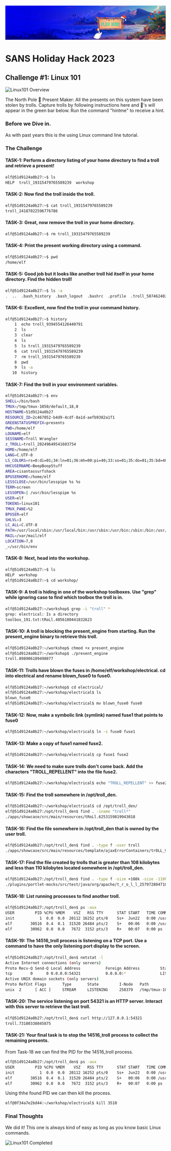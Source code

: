 ![SANS 2024 Header](https://github.com/BeepBoopStuff/AllTheFlags/blob/a18e53b071317eb6c624e07373b111921afe15f3/SANS%20Holiday%20Hack%202024/sans_banner.jpg)
# SANS Holiday Hack 2023
## Challenge #1: Linux 101
![Linux101 Overview](/linux_101/Linux_101_header.png)

The North Pole 🎁 Present Maker:
All the presents on this system have been stolen by trolls. Capture trolls by following instructions here and 🎁's will appear in the green bar below. Run the command "hintme" to receive a hint.

### Before we Dive in.
As with past years this is the using Linux command line tutorial.

### The Challenge
#### TASK-1: Perform a directory listing of your home directory to find a troll and retrieve a present!
```bash
elf@51d9124a0b27:~$ ls
HELP  troll_19315479765589239  workshop
```
#### TASK-2: Now find the troll inside the troll.
```bash
elf@51d9124a0b27:~$ cat troll_19315479765589239
troll_24187022596776786
```
#### TASK-3: Great, now remove the troll in your home directory.
```bash
elf@51d9124a0b27:~$ rm troll_19315479765589239
```
#### TASK-4: Print the present working directory using a command.
```bash
elf@51d9124a0b27:~$ pwd
/home/elf
```
#### TASK-5: Good job but it looks like another troll hid itself in your home directory. Find the hidden troll!
```bash
elf@51d9124a0b27:~$ ls -a
.  ..  .bash_history  .bash_logout  .bashrc  .profile  .troll_5074624024543078  HELP  workshop
```
#### TASK-6: Excellent, now find the troll in your command history.
```bash
elf@51d9124a0b27:~$ history
    1  echo troll_9394554126440791
    2  ls
    3  clear
    4  ls
    5  ls troll_19315479765589239
    6  cat troll_19315479765589239
    7  rm troll_19315479765589239
    8  pwd
    9  ls -a
   10  history
```
#### TASK-7: Find the troll in your environment variables.
```bash
elf@51d9124a0b27:~$ env
SHELL=/bin/bash
TMUX=/tmp/tmux-1050/default,18,0
HOSTNAME=51d9124a0b27
RESOURCE_ID=2c467052-b4d9-4cdf-8a1d-aefb9382a1f1
GREENSTATUSPREFIX=presents
PWD=/home/elf
LOGNAME=elf
SESSNAME=Troll Wrangler
z_TROLL=troll_20249649541603754
HOME=/home/elf
LANG=C.UTF-8
LS_COLORS=rs=0:di=01;34:ln=01;36:mh=00:pi=40;33:so=01;35:do=01;35:bd=40;33;01:cd=40;33;01:or=40;31;01:mi=00:su=37;41:sg=30;43:ca=30;41:tw=30;42:ow=34;42:st=37;44:ex=01;32:*.tar=01;31:*.tgz=01;31:*.arc=01;31:*.arj=01;31:*.taz=01;31:*.lha=01;31:*.lz4=01;31:*.lzh=01;31:*.lzma=01;31:*.tlz=01;31:*.txz=01;31:*.tzo=01;31:*.t7z=01;31:*.zip=01;31:*.z=01;31:*.dz=01;31:*.gz=01;31:*.lrz=01;31:*.lz=01;31:*.lzo=01;31:*.xz=01;31:*.zst=01;31:*.tzst=01;31:*.bz2=01;31:*.bz=01;31:*.tbz=01;31:*.tbz2=01;31:*.tz=01;31:*.deb=01;31:*.rpm=01;31:*.jar=01;31:*.war=01;31:*.ear=01;31:*.sar=01;31:*.rar=01;31:*.alz=01;31:*.ace=01;31:*.zoo=01;31:*.cpio=01;31:*.7z=01;31:*.rz=01;31:*.cab=01;31:*.wim=01;31:*.swm=01;31:*.dwm=01;31:*.esd=01;31:*.jpg=01;35:*.jpeg=01;35:*.mjpg=01;35:*.mjpeg=01;35:*.gif=01;35:*.bmp=01;35:*.pbm=01;35:*.pgm=01;35:*.ppm=01;35:*.tga=01;35:*.xbm=01;35:*.xpm=01;35:*.tif=01;35:*.tiff=01;35:*.png=01;35:*.svg=01;35:*.svgz=01;35:*.mng=01;35:*.pcx=01;35:*.mov=01;35:*.mpg=01;35:*.mpeg=01;35:*.m2v=01;35:*.mkv=01;35:*.webm=01;35:*.ogm=01;35:*.mp4=01;35:*.m4v=01;35:*.mp4v=01;35:*.vob=01;35:*.qt=01;35:*.nuv=01;35:*.wmv=01;35:*.asf=01;35:*.rm=01;35:*.rmvb=01;35:*.flc=01;35:*.avi=01;35:*.fli=01;35:*.flv=01;35:*.gl=01;35:*.dl=01;35:*.xcf=01;35:*.xwd=01;35:*.yuv=01;35:*.cgm=01;35:*.emf=01;35:*.ogv=01;35:*.ogx=01;35:*.aac=00;36:*.au=00;36:*.flac=00;36:*.m4a=00;36:*.mid=00;36:*.midi=00;36:*.mka=00;36:*.mp3=00;36:*.mpc=00;36:*.ogg=00;36:*.ra=00;36:*.wav=00;36:*.oga=00;36:*.opus=00;36:*.spx=00;36:*.xspf=00;36:
HHCUSERNAME=BeepBoopStuff
AREA=cisantassurfshack
BPUSERHOME=/home/elf
LESSCLOSE=/usr/bin/lesspipe %s %s
TERM=screen
LESSOPEN=| /usr/bin/lesspipe %s
USER=elf
TOKENS=linux101
TMUX_PANE=%2
BPUSER=elf
SHLVL=3
LC_ALL=C.UTF-8
PATH=/usr/local/sbin:/usr/local/bin:/usr/sbin:/usr/bin:/sbin:/bin:/usr/games:/usr/local/games:/snap/bin
MAIL=/var/mail/elf
LOCATION=7,8
_=/usr/bin/env
```
#### TASK-8: Next, head into the workshop.
```bash
elf@51d9124a0b27:~$ ls
HELP  workshop
elf@51d9124a0b27:~$ cd workshop/
```
#### TASK-9: A troll is hiding in one of the workshop toolboxes. Use "grep" while ignoring case to find which toolbox the troll is in.
```bash
elf@51d9124a0b27:~/workshop$ grep -i "troll" *
grep: electrical: Is a directory
toolbox_191.txt:tRoLl.4056180441832623
```
#### TASK-10: A troll is blocking the present_engine from starting. Run the present_engine binary to retrieve this troll.
```bash
elf@51d9124a0b27:~/workshop$ chmod +x present_engine
elf@51d9124a0b27:~/workshop$ ./present_engine
troll.898906189498077
```
#### TASK-11: Trolls have blown the fuses in /home/elf/workshop/electrical. cd into electrical and rename blown_fuse0 to fuse0.
```bash
elf@51d9124a0b27:~/workshop$ cd electrical/
elf@51d9124a0b27:~/workshop/electrical$ ls
blown_fuse0
elf@51d9124a0b27:~/workshop/electrical$ mv blown_fuse0 fuse0
```
#### TASK-12: Now, make a symbolic link (symlink) named fuse1 that points to fuse0
```bash
elf@51d9124a0b27:~/workshop/electrical$ ln -s fuse0 fuse1
```
#### TASK-13: Make a copy of fuse1 named fuse2.
```bash
elf@51d9124a0b27:~/workshop/electrical$ cp fuse1 fuse2
```
#### TASK-14: We need to make sure trolls don't come back. Add the characters "TROLL_REPELLENT" into the file fuse2.
```bash
elf@51d9124a0b27:~/workshop/electrical$ echo "TROLL_REPELLENT" >> fuse2
```
#### TASK-15: Find the troll somewhere in /opt/troll_den.
```bash
elf@51d9124a0b27:~/workshop/electrical$ cd /opt/troll_den/
elf@51d9124a0b27:/opt/troll_den$ find . -iname "troll*"
./apps/showcase/src/main/resources/tRoLl.6253159819943018
```
#### TASK-16: Find the file somewhere in /opt/troll_den that is owned by the user troll.
```bash
elf@51d9124a0b27:/opt/troll_den$ find . -type f -user troll
./apps/showcase/src/main/resources/template/ajaxErrorContainers/tr0LL_9528909612014411
```
#### TASK-17: Find the file created by trolls that is greater than 108 kilobytes and less than 110 kilobytes located somewhere in /opt/troll_den.
```bash
elf@51d9124a0b27:/opt/troll_den$ find . -type f -size +108k -size -110k
./plugins/portlet-mocks/src/test/java/org/apache/t_r_o_l_l_2579728047101724
```
#### TASK-18: List running processes to find another troll.
```bash
elf@51d9124a0b27:/opt/troll_den$ ps -aux
USER         PID %CPU %MEM    VSZ   RSS TTY      STAT START   TIME COMMAND
init           1  0.0  0.0  20112 16252 pts/0    Ss+  Jun22   0:00 /usr/bin/python3 /usr/local/bin/tmuxp load ./mysession.yaml
elf        30516  0.4  0.1  31520 26484 pts/2    S+   00:06   0:00 /usr/bin/python3 /14516_troll
elf        30962  0.0  0.0   7672  3152 pts/3    R+   00:07   0:00 ps -aux
```
#### TASK-19: The 14516_troll process is listening on a TCP port. Use a command to have the only listening port display to the screen.
```bash
elf@51d9124a0b27:/opt/troll_den$ netstat -l
Active Internet connections (only servers)
Proto Recv-Q Send-Q Local Address           Foreign Address         State      
tcp        0      0 0.0.0.0:54321           0.0.0.0:*               LISTEN     
Active UNIX domain sockets (only servers)
Proto RefCnt Flags       Type       State         I-Node   Path
unix  2      [ ACC ]     STREAM     LISTENING     258379   /tmp/tmux-1050/default
```
#### TASK-20: The service listening on port 54321 is an HTTP server. Interact with this server to retrieve the last troll.
```bash
elf@51d9124a0b27:/opt/troll_den$ curl http://127.0.0.1:54321
troll.73180338045875
```
#### TASK-21: Your final task is to stop the 14516_troll process to collect the remaining presents.
From Task-18 we can find the PID for the 14516_troll process.
```bash
elf@51d9124a0b27:/opt/troll_den$ ps -aux
USER         PID %CPU %MEM    VSZ   RSS TTY      STAT START   TIME COMMAND
init           1  0.0  0.0  20112 16252 pts/0    Ss+  Jun22   0:00 /usr/bin/python3 /usr/local/bin/tmuxp load ./mysession.yaml
elf        30516  0.4  0.1  31520 26484 pts/2    S+   00:06   0:00 /usr/bin/python3 /14516_troll
elf        30962  0.0  0.0   7672  3152 pts/3    R+   00:07   0:00 ps -aux
```
Using thhe found PID we can then kill the process.
```bash
elf@0f34a7e2bd44:~/workshop/electrical$ kill 3510
```

### Final Thoughts
We did it! This one is always kind of easy as long as you know basic Linux commands.

![Linux101 Completed](/linux_101/Linux_101_complete.png)
